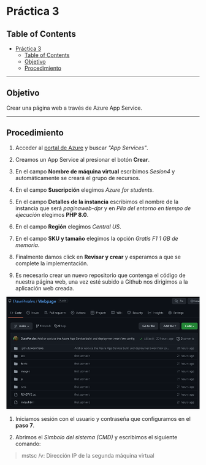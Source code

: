# Práctica 3

## Table of Contents
- [Práctica 3](#práctica-3)
  - [Table of Contents](#table-of-contents)
  - [Objetivo](#objetivo)
  - [Procedimiento](#procedimiento)

---
## Objetivo
Crear una página web a través de Azure App Service.

---
## Procedimiento

1. Acceder al [portal de Azure](portal.azure.com) y buscar _"App Services"_.
2. Creamos un App Service al presionar el botón **Crear**.
3. En el campo **Nombre de máquina virtual** escribimos _Sesion4_ y automáticamente se creará el grupo de recursos.

4. En el campo **Suscripción** elegimos _Azure for students_.

5. En el campo **Detalles de la instancia** escribimos el nombre de la instancia que será _paginaweb-dpr_ y en _Pila del entorno en tiempo de ejecución_ elegimos **PHP 8.0**.

6. En el campo **Región** elegimos _Central US_.

7. En el campo **SKU y tamaño** elegimos la opción _Gratis F1 1 GB de memoria_.

8. Finalmente damos click en **Revisar y crear** y esperamos a que se complete la implementación.


9.  Es necesario crear un nuevo repositorio que contenga el código de nuestra página web, una vez esté subido a Github nos dirigimos a la aplicación web creada. 


![Repositorio](imgs/01.png)





1.  Iniciamos sesión con el usuario y contraseña que configuramos en el **paso 7**.

2.  Abrimos el _Simbolo del sistema (CMD)_ y escribimos el siguiente comando:
>
>mstsc /v: Dirección IP de la segunda máquina virtual
>









